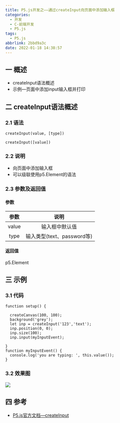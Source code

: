 ```yaml
---
title: P5.js开发之——通过createInput向页面中添加输入框
categories:
  - 开发
  - C-前端开发
  - P5.js
tags:
  - P5.js
abbrlink: 2bbd9a3c
date: 2022-01-18 14:38:57
---
```

## 一 概述

* createInput语法概述
* 示例—页面中添加input输入框并打印

<!--more-->

## 二 createInput语法概述

### 2.1 语法

```
createInput(value, [type])
```

```
createInput([value])
```

### 2.2 说明

* 向页面中添加输入框
* 可以级联使用p5.Element的语法

### 2.3 参数及返回值

#### 参数

| 参数  |            说明            |
| :---: | :------------------------: |
| value |       输入框中默认值       |
| type  | 输入类型(text、password等) |

#### 返回值

p5.Element

## 三 示例

### 3.1 代码

```
function setup() {

  createCanvas(100, 100);
  background('grey');
  let inp = createInput('123','text');
  inp.position(0, 0);
  inp.size(100);
  inp.input(myInputEvent);

}
function myInputEvent() {
  console.log('you are typing: ', this.value());
}
```

### 3.2 效果图
![][1]

## 四 参考
* [P5.js官方文档—createInput](https://p5js.org/zh-Hans/reference/#/p5/createInput)


[1]:https://cdn.jsdelivr.net/gh/PGzxc/CDN/blog-p5js/p5js-createInput-sample1.gif